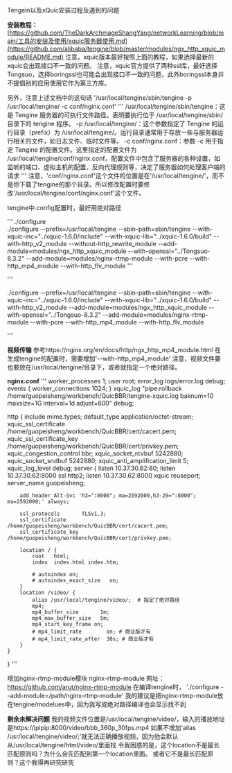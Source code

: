Tengein以及xQuic安装过程及遇到的问题

**安装教程：**
[https://github.com/TheDarkArchmageShangYang/networkLearning/blob/main/工具的安装及使用/xquic服务器使用.md](https://github.com/alibaba/tengine/blob/master/modules/ngx_http_xquic_module/README.md)
注意，xquic版本最好按照上面的教程，如果选择最新的xquic会出现接口不一致的问题。
注意，xquic官方提供了两种ssl库，最好选择Tongsuo，选择boringssl也可能会出现接口不一致的问题，此外boringssl本身并不提倡别的应用使用它作为第三方库。

另外，注意上述文档中的这句话
'/usr/local/tengine/sbin/tengine -p /usr/local/tengine/ -c conf/nginx.conf'
'''
/usr/local/tengine/sbin/tengine：这是 Tengine 服务器的可执行文件路径。表明要执行位于 /usr/local/tengine/sbin/ 目录下的 tengine 程序。
-p /usr/local/tengine/：这个参数指定了 Tengine 的运行目录（prefix）为 /usr/local/tengine/。运行目录通常用于存放一些与服务器运行相关的文件，如日志文件、临时文件等。
-c conf/nginx.conf：参数 -c 用于指定 Tengine 的配置文件。这里指定的配置文件为 /usr/local/tengine/conf/nginx.conf。配置文件中包含了服务器的各种设置，如监听的端口、虚拟主机的配置、反向代理规则等，决定了服务器如何处理客户端的请求
'''
注意，'conf/nginx.conf'这个文件的位置是在'/usr/local/tengine/'，而不是你下载了tengine的那个目录。所以修改配置时要修改'/usr/local/tengine/conf/nginx.conf'这个文件。

tengine中.config配置时，最好用绝对路径

'''
./configure \
./configure   --prefix=/usr/local/tengine   --sbin-path=sbin/tengine   --with-xquic-inc="../xquic-1.6.0/include"   --with-xquic-lib="../xquic-1.6.0/build"   --with-http_v2_module   --without-http_rewrite_module   --add-module=modules/ngx_http_xquic_module   --with-openssl="../Tongsuo-8.3.2" --add-module=modules/nginx-rtmp-module --with-pcre --with-http_mp4_module --with-http_flv_module
'''

'''

./configure   --prefix=/usr/local/tengine   --sbin-path=sbin/tengine   --with-xquic-inc="../xquic-1.6.0/include"   --with-xquic-lib="../xquic-1.6.0/build"   --with-http_v2_module  --add-module=modules/ngx_http_xquic_module   --with-openssl="../Tongsuo-8.3.2" --add-module=modules/nginx-rtmp-module --with-pcre --with-http_mp4_module --with-http_flv_module

'''

**视频传输**
参考https://nginx.org/en/docs/http/ngx_http_mp4_module.html
在生成tengine的配置时，需要增加'--with-http_mp4_module'
注意，视频文件要也要放在/usr/local/tengine/目录下，或者就指定一个绝对路径。

**nginx.conf**
'''
worker_processes  1;
user root;
error_log  logs/error.log debug;
events {
    worker_connections  1024;
}
xquic_log   "pipe:rollback /home/guopeisheng/workbench/QuicBBR/tengine-xquic.log baknum=10 maxsize=1G interval=1d adjust=600" debug;

http {
    include       mime.types;
    default_type  application/octet-stream;
    xquic_ssl_certificate        /home/guopeisheng/workbench/QuicBBR/cert/cacert.pem;
    xquic_ssl_certificate_key    /home/guopeisheng/workbench/QuicBBR/cert/privkey.pem;
    xquic_congestion_control bbr;
    xquic_socket_rcvbuf 5242880;
    xquic_socket_sndbuf 5242880;
    xquic_anti_amplification_limit 5;
    xquic_log_level debug;
    server {
        listen 10.37.30.62:80;
        listen 10.37.30.62:8000 ssl http2;
        listen 10.37.30.62:8000 xquic reuseport;
        server_name guopeisheng;
        
        add_header Alt-Svc 'h3=":8000"; ma=2592000,h3-29=":8000"; ma=2592000;' always;
        
        ssl_protocols       TLSv1.3;
        ssl_certificate        /home/guopeisheng/workbench/QuicBBR/cert/cacert.pem;
        ssl_certificate_key    /home/guopeisheng/workbench/QuicBBR/cert/privkey.pem;

        location / {
            root   html;
            index  index.html index.htm;

            # autoindex on;
            # autoindex_exact_size   on;
        }
        location /video/ {
            alias /usr/local/tengine/video/;  # 指定了绝对路径
            mp4;
            mp4_buffer_size       1m;
            mp4_max_buffer_size   5m;
            mp4_start_key_frame on;
            # mp4_limit_rate        on; # 商业版才有
            # mp4_limit_rate_after  30s; # 商业版才有
        }
    }
}
'''


增加nginx-rtmp-module模块
nginx-rtmp-module 网址：https://github.com/arut/nginx-rtmp-module
在编译tengine时，    './configure --add-module=/path/nginx-rtmp-module' 我的建议是把nginx-rtmp-module放在tengine/modelues中，因为我写成绝对路径编译也会显示找不到



**剩余未解决问题**
我的视频文件位置是/usr/local/tengine/video/，输入的播放地址是https://ipipip:8000/video/bbb_360p_30fps.mp4
如果不增加'alias /usr/local/tengine/video/;'就无法正确播放视频，因为他会默认从/usr/local/tengine/html/video/里面找
令我困惑的是，这个location不是最长匹配原则吗？为什么会先匹配到第一个location里面。 或者它不是最长匹配原则？这个我得再研究研究
